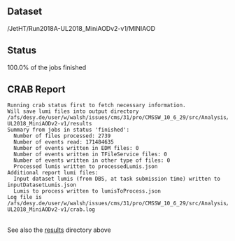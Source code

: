 ## Dataset 
/JetHT/Run2018A-UL2018_MiniAODv2-v1/MINIAOD
## Status 
100.0% of the jobs finished
## CRAB Report 
```
Running crab status first to fetch necessary information.
Will save lumi files into output directory /afs/desy.de/user/w/walsh/issues/cms/31/pro/CMSSW_10_6_29/src/Analysis/Ntuplizer/test/crab_projects_JetHT_UL2018/crab_JetHT_Run2018A-UL2018_MiniAODv2-v1/results
Summary from jobs in status 'finished':
  Number of files processed: 2739
  Number of events read: 171484635
  Number of events written in EDM files: 0
  Number of events written in TFileService files: 0
  Number of events written in other type of files: 0
  Processed lumis written to processedLumis.json
Additional report lumi files:
  Input dataset lumis (from DBS, at task submission time) written to inputDatasetLumis.json
  Lumis to process written to lumisToProcess.json
Log file is /afs/desy.de/user/w/walsh/issues/cms/31/pro/CMSSW_10_6_29/src/Analysis/Ntuplizer/test/crab_projects_JetHT_UL2018/crab_JetHT_Run2018A-UL2018_MiniAODv2-v1/crab.log
```
<br>See also the [results](results) directory above<br>
